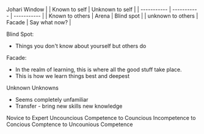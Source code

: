 Johari Window
|             | Known to self | Unknown to self |
| ----------- | ----------- | ----------- |
| Known to others | Arena       | Blind spot       |
| unknown to others | Facade        | Say what now?       |

Blind Spot:
* Things you don't know about yourself but others do

Facade:
* In the realm of learning, this is where all the good stuff take place.
* This is how we learn things best and deepest

Unknown Unknowns
* Seems completely unfamiliar
* Transfer - bring new skills new knowledge 

Novice to Expert
Uncouncious Competence to Councious Incompetence to Concious Comptence to Uncounious Competence
